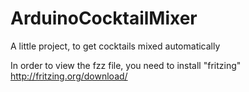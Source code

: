 # ArduinoCocktailMixer
A little project, to get cocktails mixed automatically


In order to view the fzz file, you need to install "fritzing" http://fritzing.org/download/
